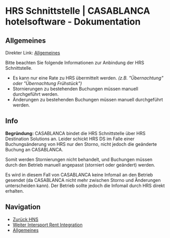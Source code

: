 # HRS Schnittstelle | CASABLANCA hotelsoftware - Dokumentation

## Allgemeines

Direkter Link: [Allgemeines](https://docs.casablanca.at/cloud/interfaces/hrs/#allgemeines "Direkter Link zu Allgemeines")

Bitte beachten Sie folgende Informationen zur Anbindung der HRS Schnittstelle.

* Es kann nur eine Rate zu HRS übermittelt werden. *(z.B. "Übernachtung" oder "Übernachtung Frühstück")*
* Stornierungen zu bestehenden Buchungen müssen manuell durchgeführt werden.
* Änderungen zu bestehenden Buchungen müssen manuell durchgeführt werden.

## Info

**Begründung:** CASABLANCA bindet die HRS Schnittstelle über HRS Destination Solutions an. Leider schickt HRS DS im Falle einer Buchungsänderung von HRS nur den Storno, nicht jedoch die geänderte Buchung an CASABLANCA.

Somit werden Stornierungen nicht behandelt, und Buchungen müssen durch den Betrieb manuell angepasst (storniert oder geändert) werden.

Es wird in diesem Fall von CASABLANCA keine Infomail an den Betrieb gesendet (da CASABLANCA nicht mehr zwischen Storno und Änderungen unterscheiden kann). Der Betrieb sollte jedoch die Infomail durch HRS direkt erhalten.

## Navigation

* [Zurück HNS](https://docs.casablanca.at/cloud/interfaces/hns/)
* [Weiter Intersport Rent Integration](https://docs.casablanca.at/cloud/interfaces/seekda/)
* [Allgemeines](https://docs.casablanca.at/cloud/interfaces/hrs/#allgemeines)